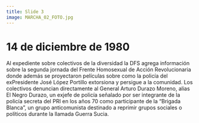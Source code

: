 ```yaml
---
title: Slide 3
image: MARCHA_02_FOTO.jpg
---
```


# 14 de diciembre de 1980

Al expediente sobre colectivos de la diversidad la DFS agrega información sobre la segunda jornada del Frente Homosexual de Acción Revolucionaria donde además se proyectaron películas sobre como la policía del exPresidente José López Portillo extorsiona y persigue a la comunidad. Los colectivos denuncian directamente al General Arturo Durazo Moreno, alias El Negro Durazo, un exjefe de policía señalado por ser integrante de la policía secreta del PRI en los años 70 como participante de la “Brigada Blanca”, un grupo anticomunista destinado a reprimir grupos sociales o políticos durante la llamada Guerra Sucia. 
